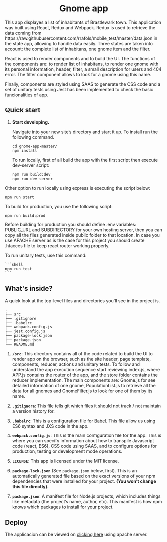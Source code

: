 <h1 align="center">
  Gnome app
</h1>

<p>  This app displayes a list of inhabitants of Brastlewark town. This application was built using React, Redux and Webpack. Redux is used to retrieve the data coming from https://raw.githubusercontent.com/rrafols/mobile_test/master/data.json in the state app, allowing to handle data easily. Three states are taken into account: the complete list of inhabitans, one gnome item  and the filter.</p>

<p> React is used to render components and to build the UI. The functions of the components are: to render list of inhabitans, to render one gnome with its personal information, header, filter, a small description for users and 404 error. The filter component allows to look for a gnome using this name.</p>

<p> Finally, components are styled using SAAS to generate the CSS code and a set of unitary tests using Jest has been implemented to check the basic funcionalities of app.</p>



##  Quick start

1.  **Start developing.**

    Navigate into your new site’s directory and start it up. To install run the following command.

     ```shell
    cd gnome-app-master/
    npm install
    ```
    To run locally, first of all build the app with the first script then execute dev-server script:

    ```shell
    npm run build:dev
    npm run dev-server
    ``` 
   Other option to run locally using express is executing the script below:
   
   ```shell
   npm run start 
   ```

   To build for production, you use the following script:
        
  ```shell
  npm run build:prod
  ```

Before building for production you should define .env variables: PUBLIC_URL and SUBDIRECTORY for your own hosting server, then you can copy all the files generated inside public folder to that location. In case you use APACHE server as is the case for this project you should create .htacces file to keep react router working properly. 

 To run unitary tests, use this command:

    ```shell
    npm run test
    ```

## What's inside?

A quick look at the top-level files and directories you'll see in the project is.

    .
    ├── src
    ├── .gitignore
    ├── .babelrc
    ├── webpack.config.js
    ├── jest.config.js
    ├── package-lock.json
    ├── package.json
    └── README.md

1.  **`/src`**: This directory contains all of the code related to build the UI to render app on the browser, such as the site header, page template, components, reducer, actions and unitary tests. To follow and understand the app execution sequence start reviewing index.js, where APP.js contains the router of the app, and the store folder contains the reducer implementation. The main components are: Gnome.js for see detailed information of one gnome, PopulationList.js to retrieve all the data for all gnomes and GnomeFilter.js to look for one of them by its name.

2.  **`.gitignore`**: This file tells git which files it should not track / not maintain a version history for.

3.  **`.babelrc`**: This is a configuration file for [Babel](https://babeljs.io/). This file allow us using ES6 syntax and JXS code in the app.

4.  **`webpack.config.js`**: This is the main configuration file for the app. This is where you can specify information about how to transpile Javascript code (react, ES6), CSS code using SAAS, and to configure options for production, testing or development mode operations.

8.  **`LICENSE`**: This app is licensed under the MIT license.

9. **`package-lock.json`** (See `package.json` below, first). This is an automatically generated file based on the exact versions of your npm dependencies that were installed for your project. **(You won’t change this file directly).**

10. **`package.json`**: A manifest file for Node.js projects, which includes things like metadata (the project’s name, author, etc). This manifest is how npm knows which packages to install for your project.


## Deploy
The applicacion can be viewed on [clicking here](http://ventoji.es/gnome-app/) using apache server.


